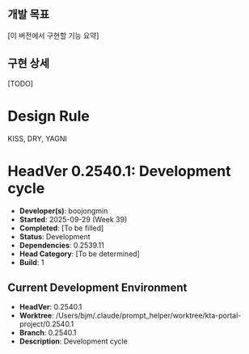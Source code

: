 ## 개발 목표
[이 버전에서 구현할 기능 요약]

## 구현 상세
[TODO]


# Design Rule
KISS, DRY, YAGNI

# HeadVer 0.2540.1: Development cycle

- **Developer(s)**: boojongmin
- **Started**: 2025-09-29 (Week 39)
- **Completed**: [To be filled]
- **Status**: Development
- **Dependencies**: 0.2539.11
- **Head Category**: [To be determined]
- **Build**: 1

## Current Development Environment
- **HeadVer**: 0.2540.1
- **Worktree**: /Users/bjm/.claude/prompt_helper/worktree/kta-portal-project/0.2540.1
- **Branch**: 0.2540.1
- **Description**: Development cycle
